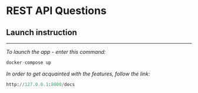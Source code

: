 # REST API Questions
## Launch instruction
___
*To launch the app - enter this command:*
```python
docker-compose up
```

*In order to get acquainted with the features, follow the link:*
```python
http://127.0.0.1:8000/docs
```

